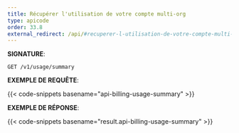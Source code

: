 ```yaml
---
title: Récupérer l'utilisation de votre compte multi-org
type: apicode
order: 33.8
external_redirect: /api/#recuperer-l-utilisation-de-votre-compte-multi-org
---
```


**SIGNATURE**:

`GET /v1/usage/summary`

**EXEMPLE DE REQUÊTE**:

{{< code-snippets basename="api-billing-usage-summary" >}}

**EXEMPLE DE RÉPONSE**:

{{< code-snippets basename="result.api-billing-usage-summary" >}}
